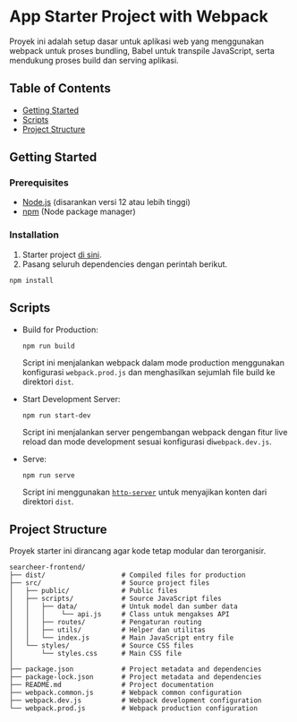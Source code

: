 # App Starter Project with Webpack

Proyek ini adalah setup dasar untuk aplikasi web yang menggunakan webpack untuk proses bundling, Babel untuk transpile JavaScript, serta mendukung proses build dan serving aplikasi.

## Table of Contents

- [Getting Started](#getting-started)
- [Scripts](#scripts)
- [Project Structure](#project-structure)

## Getting Started

### Prerequisites

- [Node.js](https://nodejs.org/) (disarankan versi 12 atau lebih tinggi)
- [npm](https://www.npmjs.com/) (Node package manager)

### Installation

1. Starter project [di sini](https://github.com/Zawnr/searcheer-frontend.git).
2.  Pasang seluruh dependencies dengan perintah berikut.
   ```shell
   npm install
   ```

## Scripts

- Build for Production:

  ```shell
  npm run build
  ```

  Script ini menjalankan webpack dalam mode production menggunakan konfigurasi `webpack.prod.js` dan menghasilkan sejumlah file build ke direktori `dist`.

- Start Development Server:

  ```shell
  npm run start-dev
  ```

  Script ini menjalankan server pengembangan webpack dengan fitur live reload dan mode development sesuai konfigurasi di`webpack.dev.js`.

- Serve:
  ```shell
  npm run serve
  ```
  Script ini menggunakan [`http-server`](https://www.npmjs.com/package/http-server) untuk menyajikan konten dari direktori `dist`.

## Project Structure

Proyek starter ini dirancang agar kode tetap modular dan terorganisir.

```text
searcheer-frontend/
├── dist/                   # Compiled files for production
├── src/                    # Source project files
│   ├── public/             # Public files
│   ├── scripts/            # Source JavaScript files
│   │   ├── data/           # Untuk model dan sumber data
│   │   │    └── api.js     # Class untuk mengakses API
│   │   ├── routes/         # Pengaturan routing
│   │   ├── utils/          # Helper dan utilitas
│   │   └── index.js        # Main JavaScript entry file
│   └── styles/             # Source CSS files
│       └── styles.css      # Main CSS file
│   
├── package.json            # Project metadata and dependencies
├── package-lock.json       # Project metadata and dependencies
├── README.md               # Project documentation
├── webpack.common.js       # Webpack common configuration
├── webpack.dev.js          # Webpack development configuration
└── webpack.prod.js         # Webpack production configuration
```
